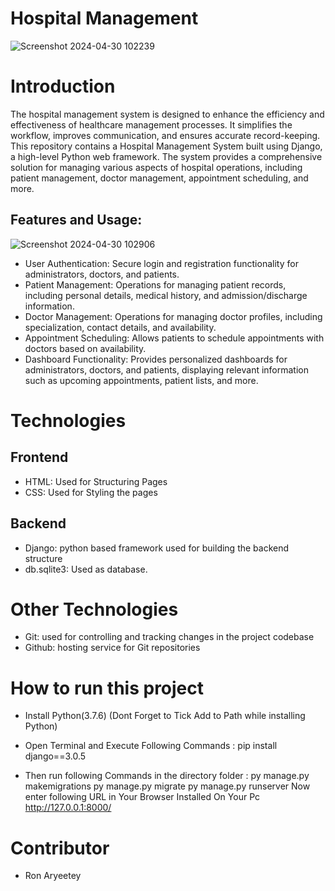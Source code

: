 # Hospital Management
![Screenshot 2024-04-30 102239](https://github.com/Ronrudy/Hospital-Management-System/assets/136009363/2fec3ece-df89-4c5a-a428-efe20a2172b7)

# Introduction
The hospital management system is designed to enhance the efficiency and effectiveness of healthcare management processes. It simplifies the workflow, improves communication, and ensures accurate record-keeping.
This repository contains a Hospital Management System built using Django, a high-level Python web framework. The system provides a comprehensive solution for managing various aspects of hospital operations, including patient management, doctor management, appointment scheduling, and more.

## Features and Usage:
![Screenshot 2024-04-30 102906](https://github.com/Ronrudy/Hospital-Management-System/assets/136009363/e173c603-0d8f-4286-bd07-2e474cee8f4b)

* User Authentication: Secure login and registration functionality for administrators, doctors, and patients.
* Patient Management: Operations for managing patient records, including personal details, medical history, and admission/discharge information.
* Doctor Management: Operations for managing doctor profiles, including specialization, contact details, and availability.
* Appointment Scheduling: Allows patients to schedule appointments with doctors based on availability.
* Dashboard Functionality: Provides personalized dashboards for administrators, doctors, and patients, displaying relevant information such as upcoming appointments, patient lists, and more.

# Technologies
## Frontend
* HTML: Used for Structuring Pages
* CSS: Used for Styling the pages

## Backend
* Django: python based framework used for building the backend structure
* db.sqlite3: Used as database.

# Other Technologies
* Git: used for controlling and tracking changes in the project codebase
* Github: hosting service for Git repositories

# How to run this project
* Install Python(3.7.6) (Dont Forget to Tick Add to Path while installing Python)
* Open Terminal and Execute Following Commands :
pip install django==3.0.5

* Then run following Commands in the directory folder :
py manage.py makemigrations
py manage.py migrate
py manage.py runserver
Now enter following URL in Your Browser Installed On Your Pc
http://127.0.0.1:8000/

# Contributor
* Ron Aryeetey




